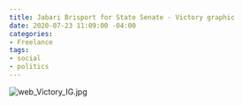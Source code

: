 ```yaml
---
title: Jabari Brisport for State Senate - Victory graphic
date: 2020-07-23 11:09:00 -04:00
categories:
- Freelance
tags:
- social
- politics
---
```


![web_Victory_IG.jpg](/uploads/web_Victory_IG.jpg)